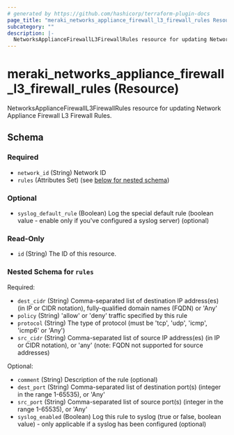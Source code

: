 ```yaml
---
# generated by https://github.com/hashicorp/terraform-plugin-docs
page_title: "meraki_networks_appliance_firewall_l3_firewall_rules Resource - terraform-provider-meraki"
subcategory: ""
description: |-
  NetworksApplianceFirewallL3FirewallRules resource for updating Network Appliance Firewall L3 Firewall Rules.
---
```


# meraki_networks_appliance_firewall_l3_firewall_rules (Resource)

NetworksApplianceFirewallL3FirewallRules resource for updating Network Appliance Firewall L3 Firewall Rules.



<!-- schema generated by tfplugindocs -->
## Schema

### Required

- `network_id` (String) Network ID
- `rules` (Attributes Set) (see [below for nested schema](#nestedatt--rules))

### Optional

- `syslog_default_rule` (Boolean) Log the special default rule (boolean value - enable only if you've configured a syslog server) (optional)

### Read-Only

- `id` (String) The ID of this resource.

<a id="nestedatt--rules"></a>
### Nested Schema for `rules`

Required:

- `dest_cidr` (String) Comma-separated list of destination IP address(es) (in IP or CIDR notation), fully-qualified domain names (FQDN) or 'Any'
- `policy` (String) 'allow' or 'deny' traffic specified by this rule
- `protocol` (String) The type of protocol (must be 'tcp', 'udp', 'icmp', 'icmp6' or 'Any')
- `src_cidr` (String) Comma-separated list of source IP address(es) (in IP or CIDR notation), or 'any' (note: FQDN not supported for source addresses)

Optional:

- `comment` (String) Description of the rule (optional)
- `dest_port` (String) Comma-separated list of destination port(s) (integer in the range 1-65535), or 'Any'
- `src_port` (String) Comma-separated list of source port(s) (integer in the range 1-65535), or 'Any'
- `syslog_enabled` (Boolean) Log this rule to syslog (true or false, boolean value) - only applicable if a syslog has been configured (optional)


